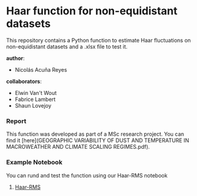 # Haar function for non-equidistant datasets
This repository contains a Python function to estimate Haar fluctuations on non-equidistant datasets and a .xlsx file to test it.

**author**:
- Nicolás Acuña Reyes

**collaborators**:
- Elwin Van't Wout
- Fabrice Lambert
- Shaun Lovejoy

### Report
This function was developed as part of a MSc research project. You can find it [here](GEOGRAPHIC VARIABILITY OF DUST AND TEMPERATURE IN MACROWEATHER AND CLIMATE SCALING REGIMES.pdf).

### Example Notebook
You can rund and test the function using our Haar-RMS notebook

1. [Haar-RMS](Haar-RMS.ipynb)
